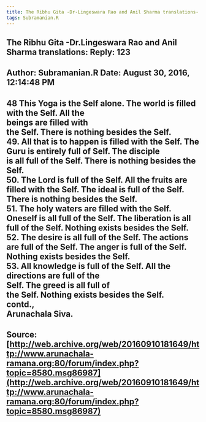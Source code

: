 ```yaml
--- 
title: The Ribhu Gita -Dr-Lingeswara Rao and Anil Sharma translations- Reply- 123   
tags: Subramanian.R  
---  
```

##  The Ribhu Gita -Dr.Lingeswara Rao and Anil Sharma translations: Reply: 123  
Author: Subramanian.R       Date: August 30, 2016, 12:14:48 PM  
---  
48 This Yoga is the Self alone. The world is filled with the Self. All the  
beings are filled with   
the Self. There is nothing besides the Self.   
49. All that is to happen is filled with the Self. The Guru is entirely full of Self. The disciple   
is all full of the Self. There is nothing besides the Self.   
50. The Lord is full of the Self. All the fruits are filled with the Self. The ideal is full of the Self.   
There is nothing besides the Self.   
51. The holy waters are filled with the Self. Oneself is all full of the Self. The liberation is all   
full of the Self. Nothing exists besides the Self.   
52. The desire is all full of the Self. The actions are full of the Self. The anger is full of the Self.   
Nothing exists besides the Self.   
53\. All knowledge is full of the Self. All the directions are full of the  
Self. The greed is all full of   
the Self. Nothing exists besides the Self.   
contd.,   
Arunachala Siva.
 ---  
Source:[http://web.archive.org/web/20160910181649/http://www.arunachala-ramana.org:80/forum/index.php?topic=8580.msg86987](http://web.archive.org/web/20160910181649/http://www.arunachala-ramana.org:80/forum/index.php?topic=8580.msg86987)   
---  

